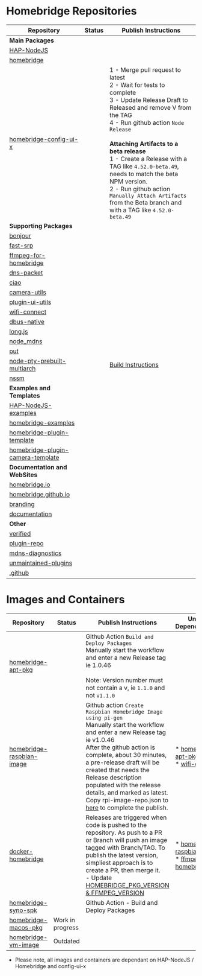 # Homebridge Repositories

| Repository | Status | Publish Instructions |
|------------|-------------|-------------|
| **Main Packages** 
| [HAP-NodeJS](https://github.com/homebridge/HAP-NodeJS) |
| [homebridge](https://github.com/homebridge/homebridge) |
| [homebridge-config-ui-x](https://github.com/homebridge/homebridge-config-ui-x) | | 1 - Merge pull request to latest<BR>2 - Wait for tests to complete<BR>3 - Update Release Draft to Released and remove V from the TAG<BR>4 - Run github action `Node Release`<BR><BR><B>Attaching Artifacts to a beta release</B><BR>1 - Create a Release with a TAG like `4.52.0-beta.49`, needs to match the beta NPM version.<BR>2 - Run github action `Manually Attach Artifacts` from the Beta branch and with a TAG like `4.52.0-beta.49` |
| **Supporting Packages** 
| [bonjour](https://github.com/homebridge/bonjour) |
| [fast-srp](https://github.com/homebridge/fast-srp) |
| [ffmpeg-for-homebridge](https://github.com/homebridge/ffmpeg-for-homebridge) |
| [dns-packet](https://github.com/homebridge/dns-packet) |
| [ciao](https://github.com/homebridge/ciao) |
| [camera-utils](https://github.com/homebridge/camera-utils) |
| [plugin-ui-utils](https://github.com/homebridge/plugin-ui-utils) |
| [wifi-connect](https://github.com/homebridge/wifi-connect) |
| [dbus-native](https://github.com/homebridge/dbus-native) |
| [long.js](https://github.com/homebridge/long.js) |
| [node_mdns](https://github.com/homebridge/node_mdns) |
| [put](https://github.com/homebridge/put) |
| [node-pty-prebuilt-multiarch](https://github.com/homebridge/node-pty-prebuilt-multiarch)| | [Build Instructions](https://github.com/homebridge/node-pty-prebuilt-multiarch#build--package)
| [nssm](https://github.com/homebridge/nssm) ||
| **Examples and Templates**
| [HAP-NodeJS-examples](https://github.com/homebridge/HAP-NodeJS-examples) |
| [homebridge-examples](https://github.com/homebridge/homebridge-examples) |
| [homebridge-plugin-template](https://github.com/homebridge/homebridge-plugin-template) |
| [homebridge-plugin-camera-template](https://github.com/homebridge/homebridge-plugin-camera-template) |
| **Documentation and WebSites**
| [homebridge.io](https://github.com/homebridge/homebridge.io) |
| [homebridge.github.io](https://github.com/homebridge/homebridge.github.io) |
| [branding](https://github.com/homebridge/branding) |
| [documentation](https://github.com/homebridge/documentation) |
| **Other** 
| [verified](https://github.com/homebridge/verified) |
| [plugin-repo](https://github.com/homebridge/plugin-repo) |
| [mdns-diagnostics](https://github.com/homebridge/mdns-diagnostics) |
| [unmaintained-plugins](https://github.com/homebridge/unmaintained-plugins) |
| [.github](https://github.com/homebridge/.github) |

# Images and Containers

| Repository | Status | Publish Instructions | Unique Dependencies*
|-|-|-|-|
| [homebridge-apt-pkg](https://github.com/homebridge/homebridge-apt-pkg) | | Github Action `Build and Deploy Packages`<BR>Manually start the workflow and enter a new Release tag ie 1.0.46<BR><BR>Note: Version number must not contain a v, ie `1.1.0` and not `v1.1.0`| 
| [homebridge-raspbian-image](https://github.com/homebridge/homebridge-raspbian-image) | | Github action `Create Raspbian Homebridge Image using pi-gen`<BR>Manually start the workflow and enter a new Release tag ie v1.0.46<BR>After the github action is complete, about 30 minutes, a pre-release draft will be created that needs the Release description populated with the release details, and marked as latest.<br>Copy rpi-image-repo.json to [here](https://github.com/homebridge/homebridge.io/blob/source/src/public/rpi-image-repo.json) to complete the publish. | * [homebridge-apt-pkg](https://github.com/homebridge/homebridge-apt-pkg)<BR>* [wifi-connect](https://github.com/homebridge/wifi-connect)
| [docker-homebridge](https://github.com/homebridge/docker-homebridge) || Releases are triggered when code is pushed to the repository. As push to a PR or Branch will push an image tagged with Branch/TAG.  To publish the latest version, simpliest approach is to create a PR, then merge it. <BR> - Update [HOMEBRIDGE_PKG_VERSION & FFMPEG_VERSION](https://github.com/homebridge/docker-homebridge/blob/31d86debf117593fdfcc0759ce35f08f27c2cd55/Dockerfile#L11-L13) | * [homebridge-raspbian-image](https://github.com/homebridge/homebridge-raspbian-image)<BR>* [ffmpeg-for-homebridge](https://github.com/homebridge/ffmpeg-for-homebridge) |
| [homebridge-syno-spk](https://github.com/homebridge/homebridge-syno-spk) | | Github Action - Build and Deploy Packages| 
| [homebridge-macos-pkg](https://github.com/homebridge/homebridge-macos-pkg) | Work in progress
| [homebridge-vm-image](https://github.com/homebridge/homebridge-vm-image) | Outdated

* Please note, all images and containers are dependant on HAP-NodeJS / Homebridge and config-ui-x
